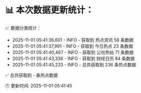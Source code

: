 📊 本次数据更新统计：
==========================

📈 数据分类统计：
- 2025-11-01 05:41:36,601 - INFO - 获取到 热点资讯 58 条数据
- 2025-11-01 05:41:37,991 - INFO - 获取到 今日热点 23 条数据
- 2025-11-01 05:41:40,467 - INFO - 获取到 公社热帖 71 条数据
- 2025-11-01 05:41:43,336 - INFO - 获取到 财经日历 84 条数据
- 2025-11-01 05:41:45,233 - INFO - 总共获取到 236 条热点数据

✅ 总共获取到 - 条热点数据

🕐 更新时间: 2025-11-01 05:41:45
